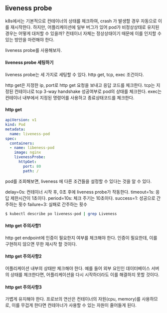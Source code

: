 ## liveness probe
k8s에서는 기본적으로 컨테이너의 상태를 체크하여, crash 가 발생할 경우 자동으로 이를 재시작한다.
하지만, 어플리케이션에 일부 버그가 있어 pod가 비정상상태로 유지된 경우는 어떻게 대처할 수 있을까?
컨테이너 자체는 정상상태이기 때문에 이를 인지할 수 있는 방안을 마련해야 한다.

liveness probe를 사용해보자.


#### liveness probe 세팅하기
liveness probe는 세 가지로 세팅할 수 있다.
http get, tcp, exec 조건이다.

http get은 지정한 ip, port로 http get 요청을 보내고 응답 코드를 체크한다.
tcp는 지정된 컨테이너로 tcp 3-way handshake 성공여부로 pod의 상태를 체크한다.
exec는 컨테이너 내부에서 지정된 명령어를 사용하고 종료상태코드를 체크한다.

#### http get
~~~yaml
apiVersion: v1
kind: Pod
metadata:
  name: liveness-pod
spec:
  containers:
  - name: libeness-pod
    image: nginx
    livenessProbe:
      httpGet:
        port: 80
        path: /
~~~

pod를 조회해보면, liveness 에 다른 조건들을 설정할 수 있다는 것을 알 수 있다.

delay=0s: 컨테이너 시작 후, 0초 후에 liveness probe가 작동한다.
timeout=1s: 응답 제한시간이 1초이다.
period=10s: 체크 주기는 10초이다.
success=1: 성공으로 간주하는 횟수
failure=3: 실패로 간주하는 횟수

~~~sh
$ kubectl describe po liveness-pod | grep Liveness
~~~


#### http get 주의사항1
http get endpoint에 인증이 필요한지 여부를 체크해야 한다.
인증이 필요한데, 이를 구현하지 않으면 무한 재시작 할 것이다.

#### http get 주의사항2
어플리케이션 내부의 상태만 체크해야 한다.
예를 들어 외부 요인인 데이터베이스 서버의 상태를 체크한다면, 어플리케이션을 다시 시작하더라도 이를 해결하지 못할 것이다.

#### http get 주의사항3
가볍게 유지해야 한다.
프로브의 연산은 컨테이너의 자원(cpu, memory)를 사용하므로, 이를 무겁게 한다면 컨테아너가 사용할 수 있는 자원이 줄어들게 된다.